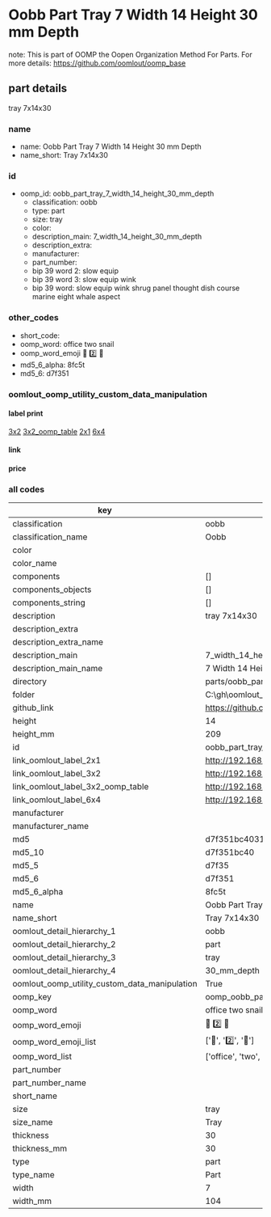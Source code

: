 # Oobb Part Tray 7 Width 14 Height 30 mm Depth  

note: This is part of OOMP the Oopen Organization Method For Parts. For more details: https://github.com/oomlout/oomp_base

##  part details
  



tray 7x14x30



### name
* name: Oobb Part Tray 7 Width 14 Height 30 mm Depth
* name_short: Tray 7x14x30 
### id
* oomp_id: oobb_part_tray_7_width_14_height_30_mm_depth
  * classification: oobb
  * type: part
  * size: tray
  * color: 
  * description_main: 7_width_14_height_30_mm_depth
  * description_extra: 
  * manufacturer: 
  * part_number: 
  * bip 39 word 2: slow equip
  * bip 39 word 3: slow equip wink
  * bip 39 word: slow equip wink shrug panel thought dish course marine eight whale aspect

### other_codes
* short_code: 
* oomp_word: office two snail
* oomp_word_emoji :office: :two: :snail:
* md5_6_alpha: 8fc5t
* md5_6: d7f351






### oomlout_oomp_utility_custom_data_manipulation
#### label print
[3x2](http://192.168.1.245:1112/?label=oomp%208fc5t)
[3x2_oomp_table](http://192.168.1.108:1112/?label=oomp%208fc5t)
[2x1](http://192.168.1.242:1112/?label=oomp%208fc5t)
[6x4](http://192.168.1.55:1112/?label=oomp%208fc5t)    

#### link

                              

#### price







### all codes 
| key | value |  
| --- | --- |  
| classification | oobb |  
| classification_name | Oobb |  
| color |  |  
| color_name |  |  
| components | [] |  
| components_objects | [] |  
| components_string | [] |  
| description | tray 7x14x30 |  
| description_extra |  |  
| description_extra_name |  |  
| description_main | 7_width_14_height_30_mm_depth |  
| description_main_name | 7 Width 14 Height 30 mm Depth |  
| directory | parts/oobb_part_tray_7_width_14_height_30_mm_depth |  
| folder | C:\gh\oomlout_oobb_version_4_generated_parts\parts\oobb_part_tray_7_width_14_height_30_mm_depth |  
| github_link | https://github.com/oomlout/oomlout_oomp_part_src/tree/main/parts/oobb_part_tray_7_width_14_height_30_mm_depth |  
| height | 14 |  
| height_mm | 209 |  
| id | oobb_part_tray_7_width_14_height_30_mm_depth |  
| link_oomlout_label_2x1 | http://192.168.1.242:1112/?label=oomp%208fc5t |  
| link_oomlout_label_3x2 | http://192.168.1.245:1112/?label=oomp%208fc5t |  
| link_oomlout_label_3x2_oomp_table | http://192.168.1.108:1112/?label=oomp%208fc5t |  
| link_oomlout_label_6x4 | http://192.168.1.55:1112/?label=oomp%208fc5t |  
| manufacturer |  |  
| manufacturer_name |  |  
| md5 | d7f351bc403147e783cfcc75f7930e61 |  
| md5_10 | d7f351bc40 |  
| md5_5 | d7f35 |  
| md5_6 | d7f351 |  
| md5_6_alpha | 8fc5t |  
| name | Oobb Part Tray 7 Width 14 Height 30 mm Depth |  
| name_short | Tray 7x14x30  |  
| oomlout_detail_hierarchy_1 | oobb |  
| oomlout_detail_hierarchy_2 | part |  
| oomlout_detail_hierarchy_3 | tray |  
| oomlout_detail_hierarchy_4 | 30_mm_depth |  
| oomlout_oomp_utility_custom_data_manipulation | True |  
| oomp_key | oomp_oobb_part_tray_7_width_14_height_30_mm_depth |  
| oomp_word | office two snail |  
| oomp_word_emoji | :office: :two: :snail: |  
| oomp_word_emoji_list | [':office:', ':two:', ':snail:'] |  
| oomp_word_list | ['office', 'two', 'snail'] |  
| part_number |  |  
| part_number_name |  |  
| short_name |  |  
| size | tray |  
| size_name | Tray |  
| thickness | 30 |  
| thickness_mm | 30 |  
| type | part |  
| type_name | Part |  
| width | 7 |  
| width_mm | 104 |  
